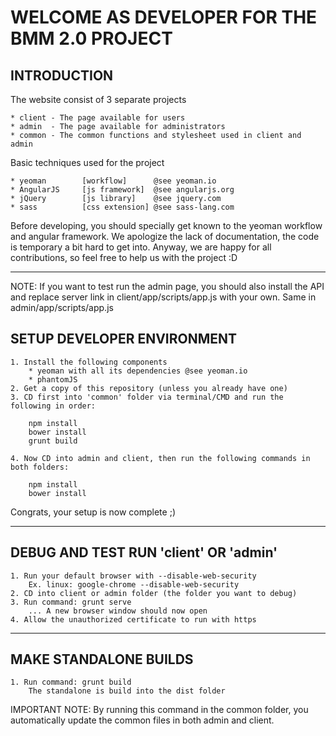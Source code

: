 WELCOME AS DEVELOPER FOR THE BMM 2.0 PROJECT
============================================


INTRODUCTION
------------

The website consist of 3 separate projects

    * client - The page available for users
    * admin  - The page available for administrators
    * common - The common functions and stylesheet used in client and admin


Basic techniques used for the project

    * yeoman        [workflow]      @see yeoman.io
    * AngularJS     [js framework]  @see angularjs.org
    * jQuery        [js library]    @see jquery.com
    * sass          [css extension] @see sass-lang.com


Before developing, you should specially get known to the yeoman workflow and angular framework.
We apologize the lack of documentation, the code is temporary a bit hard to get into.
Anyway, we are happy for all contributions, so feel free to help us with the project :D
____________________________________________


NOTE:
    If you want to test run the admin page, you should also install the
    API and replace server link in client/app/scripts/app.js with your own.
    Same in admin/app/scripts/app.js

SETUP DEVELOPER ENVIRONMENT
---------------------------

    1. Install the following components
        * yeoman with all its dependencies @see yeoman.io
        * phantomJS
    2. Get a copy of this repository (unless you already have one)
    3. CD first into 'common' folder via terminal/CMD and run the following in order:

        npm install
        bower install
        grunt build

    4. Now CD into admin and client, then run the following commands in both folders:

        npm install
        bower install

Congrats, your setup is now complete ;)
____________________________________________


DEBUG AND TEST RUN 'client' OR 'admin'
--------------------------------------

    1. Run your default browser with --disable-web-security
        Ex. linux: google-chrome --disable-web-security
    2. CD into client or admin folder (the folder you want to debug)
    3. Run command: grunt serve
        ... A new browser window should now open
    4. Allow the unauthorized certificate to run with https


____________________________________________


MAKE STANDALONE BUILDS
----------------------

    1. Run command: grunt build
        The standalone is build into the dist folder

IMPORTANT NOTE:
    By running this command in the common folder, you automatically update the common files
    in both admin and client.